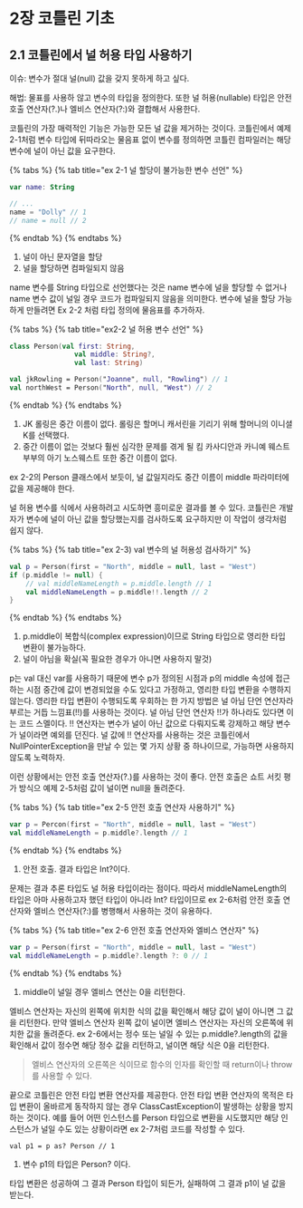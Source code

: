 # 2장 코틀린 기초

## 2.1 코틀린에서 널 허용 타입 사용하기 <a id="2-1-use-null"></a>

이슈: 변수가 절대 널\(null\) 값을 갖지 못하게 하고 싶다.

해법: 물표를 사용하 않고 변수의 타입을 정의한다. 또한 널 허용\(nullable\) 타입은 안전 호출 연산자\(?.\)나 엘비스 연산자\(?:\)와 결합해서 사용한다.

코틀린의 가장 매력적인 기능은 가능한 모든 널 값을 제거하는 것이다. 코틀린에서 예제 2-1처럼 변수 타입에 뒤따라오는 물음표 없이 변수를 정의하면 코틀린 컴파일러는 해당 변수에 널이 아닌 값을 요구한다.

{% tabs %}
{% tab title="ex 2-1 널 할당이 불가능한 변수 선언" %}
```kotlin
var name: String

// ...
name = "Dolly" // 1
// name = null // 2
```
{% endtab %}
{% endtabs %}

1. 널이 아닌 문자열을 할당
2. 널을 할당하면 컴파일되지 않음

name 변수를 String 타입으로 선언했다는 것은 name 변수에 널을 할당할 수 없거나 name 변수 값이 널일 경우 코드가 컴파일되지 않음을 의미한다. 변수에 널을 할당 가능하게 만들려면 Ex 2-2 처럼 타입 정의에 물음표를 추가하자.

{% tabs %}
{% tab title="ex2-2 널 허용 변수 선언" %}
```kotlin
class Person(val first: String,
                val middle: String?,
                val last: String)

val jkRowling = Person("Joanne", null, "Rowling") // 1
val northWest = Person("North", null, "West") // 2
```
{% endtab %}
{% endtabs %}

1. JK 롤링은 중간 이름이 없다. 롤링은 할머니 캐서린을 기리기 위해 할머니의 이니셜 K를 선택했다.
2. 중간 이름이 없는 것보다 훨씬 심각한 문제를 겪게 될 킴 카사디안과 카니예 웨스트 부부의 아기 노스웨스트 또한 중간 이름이 없다.

ex 2-2의 Person 클래스에서 보듯이, 널 값일지라도 중간 이름이 middle 파라미터에 값을 제공해야 한다.

널 허용 변수를 식에서 사용하려고 시도하면 흥미로운 결과를 볼 수 있다. 코틀린은 개발자가 변수에 널이 아닌 값을 할당했는지를 검사하도록 요구하지만 이 작업이 생각처럼 쉽지 않다.

{% tabs %}
{% tab title="ex 2-3\) val 변수의 널 허용성 검사하기" %}
```kotlin
val p = Person(first = "North", middle = null, last = "West")
if (p.middle != null) {
    // val middleNameLength = p.middle.length // 1
    val middleNameLength = p.middle!!.length // 2
}
```
{% endtab %}
{% endtabs %}

1. p.middle이 복합식\(complex expression\)이므로 String 타입으로 영리한 타입 변환이 불가능하다.
2.  널이 아님을 확실\(꼭 필요한 경우가 아니면 사용하지 말것\)

p는 val 대신 var를 사용하기 때문에 변수 p가 정의된 시점과 p의 middle 속성에 접근하는 시점 중간에 값이 변경되었을 수도 있다고 가정하고, 영리한 타입 변환을 수행하지 않는다. 영리한 타입 변환이 수행되도록 우회하는 한 가지 방법은 널 아님 단언 연산자라 부르는 거듭 느낌표\(!!\)를 사용하는 것이다.  널 아님 단언 연산자 !!가 하나라도 있다면 이는 코드 스멜이다. !! 연산자는 변수가 널이 아닌 값으로 다뤄지도록 강제하고 해당 변수가 널이라면 예외를 던진다. 널 값에 !! 연산자를 사용하는 것은 코틀린에서 NullPointerException을 만날 수 있는 몇 가지 상황 중 하나이므로, 가능하면 사용하지 않도록 노력하자.

이런 상황에서는 안전 호출 연산자\(?.\)를 사용하는 것이 좋다. 안전 호출은 쇼트 서킷 평가 방식으 예제 2-5처럼 값이 널이면 null을 돌려준다.

{% tabs %}
{% tab title="ex 2-5 안전 호출 연산자 사용하기" %}
```kotlin
var p = Percon(first = "North", middle = null, last = "West")
val middleNameLength = p.middle?.length // 1
```
{% endtab %}
{% endtabs %}

1. 안전 호출. 결과 타입은 Int?이다.

문제는 결과 추론 타입도 널 허용 타입이라는 점이다. 따라서 middleNameLength의 타입은 아마 사용하고자 했던 타입이 아니라 Int? 타입이므로 ex 2-6처럼 안전 호출 연산자와 엘비스 연산자\(?:\)를 병행해서 사용하는 것이 유용하다.

{% tabs %}
{% tab title="ex 2-6 안전 호출 연산자와 엘비스 연산자" %}
```kotlin
var p = Person(first = "North", middle = null, last = "West")
val middleNameLength = p.middle?.length ?: 0 // 1
```
{% endtab %}
{% endtabs %}

1. middle이 널일 경우 엘비스 연산는 0을 리턴한다.

엘비스 연산자는 자신의 왼쪽에 위치한 식의 값을 확인해서 해당 값이 널이 아니면 그 값을 리턴한다. 만약 엘비스 연산자 왼쪽 값이 널이면 엘비스 연산자는 자신의 오른쪽에 위치한 값을 돌려준다. ex 2-6에서는 정수 또는 널일 수 있는 p.middle?.length의 값을 확인해서 값이 정수면 해당 정수 값을 리턴하고, 널이면 해당 식은 0을 리턴한다.

> 엘비스 연산자의 오른쪽은 식이므로 함수의 인자를 확인할 때 return이나 throw를 사용할 수 있다.

끝으로 코틀린은 안전 타입 변환 연산자를 제공한다. 안전 타입 변환 연산자의 목적은 타입 변환이 올바르게 동작하지 않는 경우 ClassCastException이 발생하는 상황을 방지하는 것이다. 예를 들어 어떤 인스턴스를 Person 타입으로 변환을 시도했지만 해당 인스턴스가 널일 수도 있는 상황이라면 ex 2-7처럼 코드를 작성할 수 있다.

```text
val p1 = p as? Person // 1
```

1. 변수 p1의 타입은 Person? 이다.

타입 변환은 성공하여 그 결과 Person 타입이 되든가, 실패하여 그 결과 p1이 널 값을 받는다.

